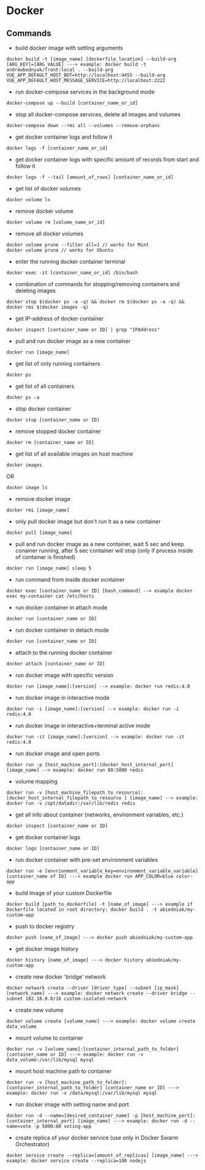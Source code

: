 # Docker

## Commands
- build docker image with setting arguments
```
docker build -t [image_name] [dockerfile_location] --build-arg [ARG_KEY]=[ARG_VALUE] ---> example: docker build -t andrewbednyak/front:local . --build-arg VUE_APP_DEFAULT_HOST_BOT=http://localhost:4455 --build-arg VUE_APP_DEFAULT_HOST_MESSAGE_SERVICE=http://localhost:2222
```
- run docker-compose services in the background mode
```
docker-compose up --build [container_name_or_id]
```
- stop all docker-compose services, delete all images and volumes
```
docker-compose down --rmi all --volumes --remove-orphans
```
- get docker container logs and follow it
```
docker logs -f [container_name_or_id]
```
- get docker container logs with specific amount of records from start and follow it
```
docker logs -f --tail [amount_of_rows] [container_name_or_id]
```
- get list of docker volumes
```
docker volume ls
```
- remove docker volume
```
docker volume rm [volume_name_or_id]
```
- remove all docker volumes
```
docker volume prune --filter all=1 // works for Mint
docker volume prune // works for Ubuntu
```
- enter the running docker container terminal
```
docker exec -it [container_name_or_id] /bin/bash
```
- combination of commands for stopping/removing containers and deleting images
```
docker stop $(docker ps -a -q) && docker rm $(docker ps -a -q) && docker rmi $(docker images -q)
```
- get IP-address of docker container
```
docker inspect [container_name or ID] | grep "IPAddress"
```
- pull and run docker image as a new container
```
docker run [image_name]
```
- get list of only running containers
```
docker ps
```
- get list of all containers
```
docker ps -a
```
- stop docker container
```
docker stop [container_name or ID]
```
- remove stopped docker container
```
docker rm [container_name or ID]
```
- get list of all available images on host machine
```
docker images
```
OR
```
docker image ls
```
- remove docker image
```
docker rmi [image_name]
```
- only pull docker image but don't run it as a new container
```
docker pull [image_name]
```
- pull and run docker image as a new container, wait 5 sec and keep conainer running, after 5 sec container will stop  (only if process inside of container is finished)
```
docker run [image_name] sleep 5
```
- run command from inside docker ocntainer
```
docker exec [container_name or ID] [bash_command] --> example docker exec my-container cat /etc/hosts
```
- run docker container in attach mode
```
docker run [container_name or ID]
```
- run docker container in detach mode
```
docker run [container_name or ID]
```
- attach to the running docker container
```
docker attach [container_name or ID]
```
- run docker image with specific version
```
docker run [image_name]:[version] --> example: docker run redis:4.0
```
- run docker image in interactive mode
```
docker run -i [image_name]:[version] --> example: docker run -i redis:4.0
```
- run docker image in interactive+terminal active mode
```
docker run -it [image_name]:[version] --> example: docker run -it redis:4.0
```
- run docker image and open ports
```
docker run -p [host_machine_port]:[docker_host_internal_port] [image_name] --> example: docker run 80:5000 redis
```
- volume mapping
```
docker run -v [host_machine_filepath_to_resource]:[docker_host_internal_filepath_to_resource ] [image_name] --> example: docker run -v /opt/datadir:/var/lib/redis redis
```
- get all info about container (networks, environment variables, etc.)
```
docker inspect [container_name or ID]
```
- get docker container logs
```
docker logs [container_name or ID]
```
- run docker container with pre-set environment variables
```
docker run -e [envrionment_variable_key=environment_variable_variable] [container_name of ID] ---> example docker run APP_COLOR=blue color-app
```
- build image of your custom Dockerfile
```
docker build [path_to_dockerfile] -t [name_of_image] ---> example if Dockerfile located in root directory: docker build . -t abiedniak/my-custom-app
```
- push to docker registry
```
docker push [name_of_image] ---> docker push abiedniak/my-custom-app
```
- get docker image history
```
docker history [name_of_image] ---> docker history abiedniak/my-custom-app
```
- create new docker 'bridge' network
```
docker network create --driver [driver_type] --subnet [ip_mask] [network_name] ---> example: docker network create --driver bridge --subnet 182.18.0.0/16 custom-isolated-network
```
- create new volume
```
docker volume create [volume_name] ---> example: docker volume create data_volume
```
- mount volume to container
```
docker run -v [volume_name]:[container_internal_path_to_folder] [container_name or ID] ---> example: docker run -v data_volume:/var/lib/mysql mysql
```

- mount host machine path to container
```
docker run -v [host_machine_path_to_folder]:[container_internal_path_to_folder] [container_name or ID] ---> example: docker run -v /data/mysql:/var/lib/mysql mysql
```

- run docker image with setting name and port
```
docker run -d --name=[desired_container_name] -p [host_machine_port]:[container_internal_port] [image_name] ---> example: docker run -d --name=vote -p 5000:80 voting-app
```

- create replica of your docker service (use only in Docker Swarm Orchestrator)
```
docker service create --replica=[amount_of_replicas] [image_name] ---> example: docker service create --replica=100 nodejs
```